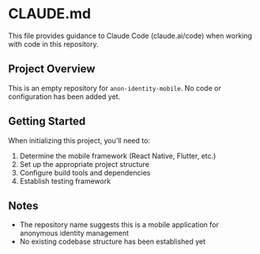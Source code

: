 # CLAUDE.md

This file provides guidance to Claude Code (claude.ai/code) when working with code in this repository.

## Project Overview

This is an empty repository for `anon-identity-mobile`. No code or configuration has been added yet.

## Getting Started

When initializing this project, you'll need to:
1. Determine the mobile framework (React Native, Flutter, etc.)
2. Set up the appropriate project structure
3. Configure build tools and dependencies
4. Establish testing framework

## Notes

- The repository name suggests this is a mobile application for anonymous identity management
- No existing codebase structure has been established yet